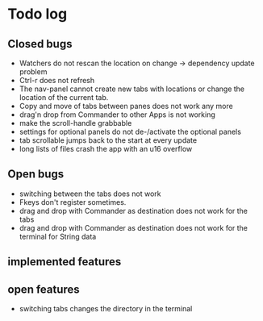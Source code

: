 # Todo log

## Closed bugs

- Watchers do not rescan the location on change -> dependency update problem
- Ctrl-r does not refresh
- The nav-panel cannot create new tabs with locations or change the location of the current tab.
- Copy and move of tabs between panes does not work any more
- drag'n drop from Commander to other Apps is not working
- make the scroll-handle grabbable
- settings for optional panels do not de-/activate the optional panels
- tab scrollable jumps back to the start at every update
- long lists of files crash the app with an u16 overflow

## Open bugs

- switching between the tabs does not work
- Fkeys don't register sometimes.
- drag and drop with Commander as destination does not work for the tabs
- drag and drop with Commander as destination does not work for the terminal for String data

## implemented features

## open features

- switching tabs changes the directory in the terminal
  